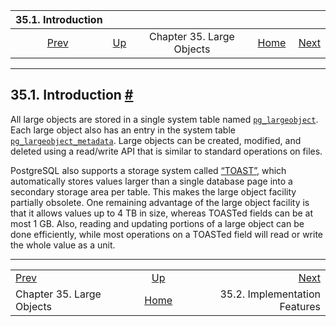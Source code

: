 

|                   35.1. Introduction                   |                                                     |                           |                                                       |                                                                 |
| :----------------------------------------------------: | :-------------------------------------------------- | :-----------------------: | ----------------------------------------------------: | --------------------------------------------------------------: |
| [Prev](largeobjects.html "Chapter 35. Large Objects")  | [Up](largeobjects.html "Chapter 35. Large Objects") | Chapter 35. Large Objects | [Home](index.html "PostgreSQL 17devel Documentation") |  [Next](lo-implementation.html "35.2. Implementation Features") |

***

## 35.1. Introduction [#](#LO-INTRO)

All large objects are stored in a single system table named [`pg_largeobject`](catalog-pg-largeobject.html "53.30. pg_largeobject"). Each large object also has an entry in the system table [`pg_largeobject_metadata`](catalog-pg-largeobject-metadata.html "53.31. pg_largeobject_metadata"). Large objects can be created, modified, and deleted using a read/write API that is similar to standard operations on files.

PostgreSQL also supports a storage system called [“TOAST”](storage-toast.html "73.2. TOAST"), which automatically stores values larger than a single database page into a secondary storage area per table. This makes the large object facility partially obsolete. One remaining advantage of the large object facility is that it allows values up to 4 TB in size, whereas TOASTed fields can be at most 1 GB. Also, reading and updating portions of a large object can be done efficiently, while most operations on a TOASTed field will read or write the whole value as a unit.

***

|                                                        |                                                       |                                                                 |
| :----------------------------------------------------- | :---------------------------------------------------: | --------------------------------------------------------------: |
| [Prev](largeobjects.html "Chapter 35. Large Objects")  |  [Up](largeobjects.html "Chapter 35. Large Objects")  |  [Next](lo-implementation.html "35.2. Implementation Features") |
| Chapter 35. Large Objects                              | [Home](index.html "PostgreSQL 17devel Documentation") |                                   35.2. Implementation Features |
